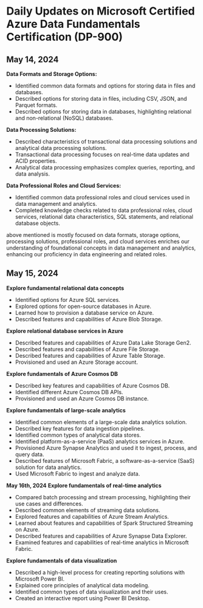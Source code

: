 # Daily Updates on Microsoft Certified Azure Data Fundamentals Certification (DP-900)

## May 14, 2024
**Data Formats and Storage Options:**
- Identified common data formats and options for storing data in files and databases.
- Described options for storing data in files, including CSV, JSON, and Parquet formats.
- Described options for storing data in databases, highlighting relational and non-relational (NoSQL) databases.
  
**Data Processing Solutions:**
- Described characteristics of transactional data processing solutions and analytical data processing solutions.
- Transactional data processing focuses on real-time data updates and ACID properties.
- Analytical data processing emphasizes complex queries, reporting, and data analysis.
 
**Data Professional Roles and Cloud Services:**
- Identified common data professional roles and cloud services used in data management and analytics.
- Completed knowledge checks related to data professional roles, cloud services, relational data characteristics, SQL statements, and relational database objects.

above mentioned is mostly focused on data formats, storage options, processing solutions, professional roles, and cloud services enriches our understanding of foundational concepts in data management and analytics, enhancing our proficiency in data engineering and related roles.

## May 15, 2024
**Explore fundamental relational data concepts**
- Identified options for Azure SQL services.
- Explored options for open-source databases in Azure.
- Learned how to provision a database service on Azure.
- Described features and capabilities of Azure Blob Storage.

**Explore relational database services in Azure**
- Described features and capabilities of Azure Data Lake Storage Gen2.
- Described features and capabilities of Azure File Storage.
- Described features and capabilities of Azure Table Storage.
- Provisioned and used an Azure Storage account.
  
**Explore fundamentals of Azure Cosmos DB**
- Described key features and capabilities of Azure Cosmos DB.
- Identified different Azure Cosmos DB APIs.
- Provisioned and used an Azure Cosmos DB instance.

**Explore fundamentals of large-scale analytics**
- Identified common elements of a large-scale data analytics solution.
- Described key features for data ingestion pipelines.
- Identified common types of analytical data stores.
- Identified platform-as-a-service (PaaS) analytics services in Azure.
- Provisioned Azure Synapse Analytics and used it to ingest, process, and query data.
- Described features of Microsoft Fabric, a software-as-a-service (SaaS) solution for data analytics.
- Used Microsoft Fabric to ingest and analyze data.

**May 16th, 2024**
**Explore fundamentals of real-time analytics**
- Compared batch processing and stream processing, highlighting their use cases and differences.
- Described common elements of streaming data solutions.
- Explored features and capabilities of Azure Stream Analytics.
- Learned about features and capabilities of Spark Structured Streaming on Azure.
- Described features and capabilities of Azure Synapse Data Explorer.
- Examined features and capabilities of real-time analytics in Microsoft Fabric.

**Explore fundamentals of data visualization**
- Described a high-level process for creating reporting solutions with Microsoft Power BI.
- Explained core principles of analytical data modeling.
- Identified common types of data visualization and their uses.
- Created an interactive report using Power BI Desktop.
